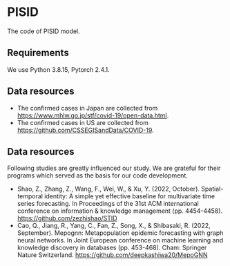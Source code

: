 # PISID

The code of PISID model.

## Requirements

We use Python 3.8.15, Pytorch 2.4.1.

## Data resources

- The confirmed cases in Japan are collected from https://www.mhlw.go.jp/stf/covid-19/open-data.html.
- The confirmed cases in US are collected from https://github.com/CSSEGISandData/COVID-19.

## Data resources

Following studies are greatly influenced our study. We are grateful for their programs which served as the basis for our code development.

* Shao, Z., Zhang, Z., Wang, F., Wei, W., & Xu, Y. (2022, October). Spatial-temporal identity: A simple yet effective baseline for multivariate time series forecasting. In Proceedings of the 31st ACM international conference on information & knowledge management (pp. 4454-4458). https://github.com/zezhishao/STID
* Cao, Q., Jiang, R., Yang, C., Fan, Z., Song, X., & Shibasaki, R. (2022, September). Mepognn: Metapopulation epidemic forecasting with graph neural networks. In Joint European conference on machine learning and knowledge discovery in databases (pp. 453-468). Cham: Springer Nature Switzerland. https://github.com/deepkashiwa20/MepoGNN
